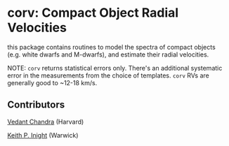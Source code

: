 # corv: Compact Object Radial Velocities

this package contains routines to model the spectra of compact objects (e.g. white dwarfs and M-dwarfs), and estimate their radial velocities. 

NOTE: `corv` returns statistical errors only. There's an additional systematic error in the measurements from the choice of templates. `corv` RVs are generally good to ~12-18 km/s.

## Contributors

[Vedant Chandra](https://vedantchandra.com/) (Harvard)

[Keith P. Inight](https://warwick.ac.uk/fac/sci/physics/research/astro/people/keithinight/) (Warwick)
